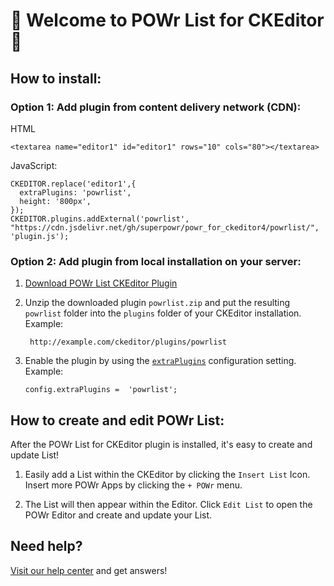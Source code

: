 # 🎉 Welcome to POWr List for CKEditor 🎉

## How to install:

### Option 1: Add plugin from content delivery network (CDN):
HTML

    <textarea name="editor1" id="editor1" rows="10" cols="80"></textarea>

JavaScript:

    CKEDITOR.replace('editor1',{
      extraPlugins: 'powrlist',
      height: '800px',
    });
    CKEDITOR.plugins.addExternal('powrlist', "https://cdn.jsdelivr.net/gh/superpowr/powr_for_ckeditor4/powrlist/", 'plugin.js');

### Option 2: Add plugin from local installation on your server:
1.  [Download POWr List CKEditor Plugin](https://cdn.jsdelivr.net/gh/superpowr/powr_for_ckeditor4/powrlist/powrlist.zip)
2. Unzip the downloaded plugin  `powrlist.zip`  and put the resulting `powrlist` folder into the  `plugins`  folder of your CKEditor installation. Example:

	    http://example.com/ckeditor/plugins/powrlist

3.  Enable the plugin by using the  [`extraPlugins`](https://ckeditor.com/docs/ckeditor4/latest/api/CKEDITOR_config.html#cfg-extraPlugins)  configuration setting. Example:

	    config.extraPlugins =  'powrlist';



## How to create and edit POWr List:

After the POWr List for CKEditor plugin is installed, it's easy to create and update List!

1. Easily add a List within the CKEditor by clicking the `Insert List` Icon. Insert more POWr Apps by clicking the `+ POWr` menu.

2. The List will then appear within the Editor. Click `Edit List` to open the POWr Editor and create and update your List.

## Need help?
[Visit our help center](https://www.powr.io/knowledge-base) and get answers!
